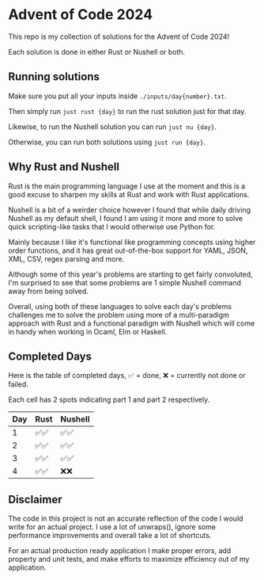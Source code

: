 # Advent of Code 2024

This repo is my collection of solutions for the Advent of Code 2024!

Each solution is done in either Rust or Nushell or both.

## Running solutions

Make sure you put all your inputs inside `./inputs/day{number}.txt`.

Then simply run `just rust {day}` to run the rust solution just for that day.

Likewise, to run the Nushell solution you can run `just nu {day}`.

Otherwise, you can run both solutions using `just run {day}`.

## Why Rust and Nushell

Rust is the main programming language I use at the moment and this is a good
excuse to sharpen my skills at Rust and work with Rust applications.

Nushell is a bit of a weirder choice however I found that while daily driving
Nushell as my default shell, I found I am using it more and more to solve quick
scripting-like tasks that I would otherwise use Python for.

Mainly because I like it's functional like programming concepts using higher
order functions, and it has great out-of-the-box support for YAML, JSON, XML,
CSV, regex parsing and more.

Although some of this year's problems are starting to get fairly convoluted, I'm
surprised to see that some problems are 1 simple Nushell command away from being
solved.

Overall, using both of these languages to solve each day's problems challenges
me to solve the problem using more of a multi-paradigm approach with Rust and a
functional paradigm with Nushell which will come in handy when working in Ocaml,
Elm or Haskell.

## Completed Days

Here is the table of completed days,
✅ = done, ❌ = currently not done or failed.

Each cell has 2 spots indicating part 1 and part 2 respectively.

| Day | Rust | Nushell |
| --- | ---- | ------- |
| 1   | ✅✅ | ✅✅    |
| 2   | ✅✅ | ✅✅    |
| 3   | ✅✅ | ✅✅    |
| 4   | ✅✅ | ❌❌    |



## Disclaimer

The code in this project is not an accurate reflection of the code I would write
for an actual project. I use a lot of unwraps(), ignore some performance
improvements and overall take a lot of shortcuts.

For an actual production ready application I make proper errors, add property
and unit tests, and make efforts to maximize efficiency out of my application.
